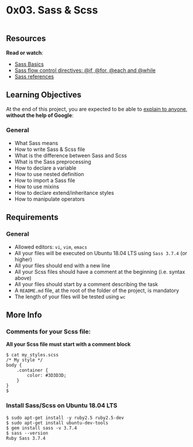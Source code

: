 <h1 class="gap">0x03. Sass &amp; Scss</h1>
<div class="well clean" id="project-description">
  <p><img src="https://holbertonintranet.s3.amazonaws.com/uploads/medias/2018/5/9936ba361a3962278900.jpg?X-Amz-Algorithm=AWS4-HMAC-SHA256&amp;X-Amz-Credential=AKIARDDGGGOU5BHMTQX4%2F20211209%2Fus-east-1%2Fs3%2Faws4_request&amp;X-Amz-Date=20211209T191446Z&amp;X-Amz-Expires=86400&amp;X-Amz-SignedHeaders=host&amp;X-Amz-Signature=9d6ae99c3d4f3c061bf4cf5c213b0eb1157653d65cdd78a80909bbda2dfcef53" alt="" style=""></p>

<h2>Resources</h2>

<p><strong>Read or watch</strong>:</p>

<ul>
<li><a href="/rltoken/ayoQ7NtS8w7tZvyeqhkzsw" title="Sass Basics" target="_blank">Sass Basics</a> </li>
<li><a href="/rltoken/EfIlJ77YiDugDGSaab8UUg" title="Sass flow control directives: @if, @for, @each and @while" target="_blank">Sass flow control directives: @if, @for, @each and @while</a> </li>
<li><a href="/rltoken/P7jm16HEuQb1FxMqlajjFQ" title="Sass references" target="_blank">Sass references</a></li>
</ul>

<h2>Learning Objectives</h2>

<p>At the end of this project, you are expected to be able to <a href="/rltoken/IwfUKr71vUBn9cnqp_hVaQ" title="explain to anyone" target="_blank">explain to anyone</a>, <strong>without the help of Google</strong>:</p>

<h3>General</h3>

<ul>
<li>What Sass means</li>
<li>How to write Sass &amp; Scss file</li>
<li>What is the difference between Sass and Scss</li>
<li>What is the Sass preprocessing</li>
<li>How to declare a variable</li>
<li>How to use nested definition</li>
<li>How to import a Sass file</li>
<li>How to use mixins</li>
<li>How to declare extend/inheritance styles</li>
<li>How to manipulate operators</li>
</ul>

<h2>Requirements</h2>

<h3>General</h3>

<ul>
<li>Allowed editors: <code>vi</code>, <code>vim</code>, <code>emacs</code></li>
<li>All your files will be executed on Ubuntu 18.04 LTS using <code>Sass 3.7.4</code> (or higher)</li>
<li>All your files should end with a new line</li>
<li>All your Scss files should have a comment at the beginning (i.e. syntax above)</li>
<li>All your files should start by a comment describing the task</li>
<li>A <code>README.md</code> file, at the root of the folder of the project, is mandatory</li>
<li>The length of your files will be tested using <code>wc</code></li>
</ul>

<h2>More Info</h2>

<h3>Comments for your Scss file:</h3>

<p><strong>All your Scss file must start with a comment block</strong></p>

<pre><code>$ cat my_styles.scss
/* My style */
body {
    .container {
        color: #3D3D3D;
    }
}
$
</code></pre>

<h3>Install Sass/Scss on Ubuntu 18.04 LTS</h3>

<pre><code>$ sudo apt-get install -y ruby2.5 ruby2.5-dev
$ sudo apt-get install ubuntu-dev-tools
$ gem install sass -v 3.7.4
$ sass --version
Ruby Sass 3.7.4
</code></pre>

<p><img src="https://holbertonintranet.s3.amazonaws.com/uploads/medias/2018/5/ea3f78848fbf9b717e91.jpg?X-Amz-Algorithm=AWS4-HMAC-SHA256&amp;X-Amz-Credential=AKIARDDGGGOU5BHMTQX4%2F20211209%2Fus-east-1%2Fs3%2Faws4_request&amp;X-Amz-Date=20211209T191446Z&amp;X-Amz-Expires=86400&amp;X-Amz-SignedHeaders=host&amp;X-Amz-Signature=59deac9931defc16b6530330e829d937459d32bad02f595fafa36a136aca227a" alt="" style=""></p>

</div>